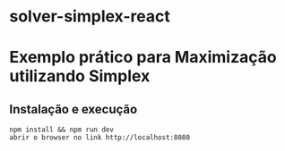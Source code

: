 # solver-simplex-react

# Exemplo prático para Maximização utilizando Simplex

## Instalação e execução
    npm install && npm run dev 
    abrir o browser no link http://localhost:8080


